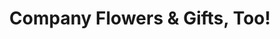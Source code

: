 ---
title: "Company Flowers & Gifts, Too!"
url: /arlington/company-flowers-und-gifts-too/
shop: Blumen
---
